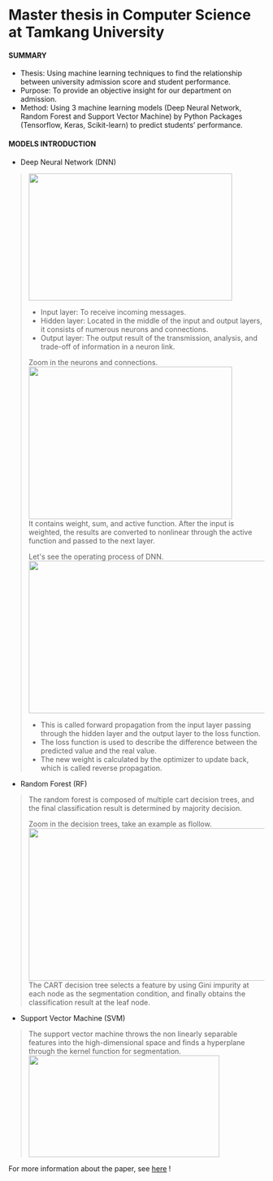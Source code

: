 # Master thesis in Computer Science at Tamkang University
#### SUMMARY
* Thesis: Using machine learning techniques to find the relationship between university admission score and student performance.       
* Purpose: To provide an objective insight for our department on admission.       
* Method: Using 3 machine learning models (Deep Neural Network, Random Forest and Support Vector Machine) by Python Packages (Tensorflow, Keras, Scikit-learn) to predict students’ performance.      

#### MODELS INTRODUCTION
* Deep Neural Network (DNN)      
> <img width="400" height="250" src="https://github.com/SS-rong/MS_Research-/blob/main/img/DNN-1.png"/>      <br />
>* Input layer: To receive incoming messages.      
>* Hidden layer: Located in the middle of the input and output layers, it consists of numerous neurons and connections.       
>* Output layer: The output result of the transmission, analysis, and trade-off of information in a neuron link.       
>        
> Zoom in the neurons and connections.       
> <img width="400" height="300" src="https://github.com/SS-rong/MS_Research-/blob/main/img/DNN-3.png"/>  <br />
> It contains weight, sum, and active function. After the input is weighted, the results are converted to nonlinear through the active function and passed to the next layer.           
>          
> Let's see the operating process of DNN. <br />
> <img width="600" height="300" src="https://github.com/SS-rong/MS_Research-/blob/main/img/DNN-2.png"/>  <br />
> * This is called forward propagation from the input layer passing through the hidden layer and the output layer to the loss function.     
> * The loss function is used to describe the difference between the predicted value and the real value.
> * The new weight is calculated by the optimizer to update back, which is called reverse propagation.
     
* Random Forest (RF)
> The random forest is composed of multiple cart decision trees, and the final classification result is determined by majority decision.    
>
> Zoom in the decision trees, take an example as flollow.    
> <img width="550" height="300" src="https://github.com/SS-rong/MS_Research-/blob/main/img/RF-2.png"/>  <br />
> The CART decision tree selects a feature by using Gini impurity at each node as the segmentation condition, and finally obtains the classification result at the leaf node. 
      
* Support Vector Machine (SVM)
> The support vector machine throws the non linearly separable features into the high-dimensional space and finds a hyperplane through the kernel function for segmentation.      
> <img width="375" height="200" src="https://github.com/SS-rong/MS_Research-/blob/main/img/SVM-1.png"/>  <br />


For more information about the paper, see [here](https://github.com/SS-rong/MS_Research-/blob/main/documents/Thsis_english.pdf) !

